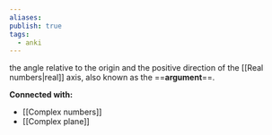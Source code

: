 ```yaml
---
aliases: 
publish: true
tags:
  - anki
---
```



the angle relative to the origin and the positive direction of the [[Real numbers|real]] axis, also known as the ==**argument**==.













**Connected with:**
- [[Complex numbers]]
- [[Complex plane]]

